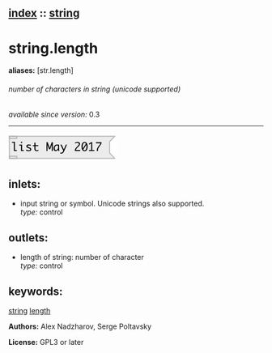 [index](index.html) :: [string](category_string.html)
---

# string.length
**aliases:** [str.length]


###### number of characters in string (unicode supported)

*available since version:* 0.3

---




[![example](../examples/img/string.length.jpg)](../examples/pd/string.length.pd)









## inlets:

* input string or symbol. Unicode strings also supported.<br>
_type:_ control



## outlets:

* length of string: number of character<br>
_type:_ control



## keywords:

[string](keywords/string.html)
[length](keywords/length.html)






**Authors:** Alex Nadzharov, Serge Poltavsky




**License:** GPL3 or later





